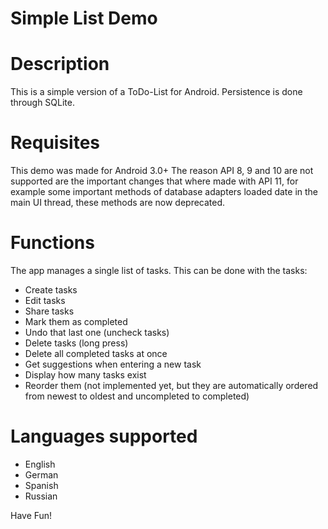 Simple List Demo
================

# Description
This is a simple version of a ToDo-List for Android.
Persistence is done through SQLite.

# Requisites
This demo was made for Android 3.0+
The reason API 8, 9 and 10 are not supported are the important changes that where made with API 11, for example some important methods of database adapters loaded date in the main UI thread, these methods are now deprecated.

# Functions
The app manages a single list of tasks. 
This can be done with the tasks:
 * Create tasks
 * Edit tasks
 * Share tasks
 * Mark them as completed
 * Undo that last one (uncheck tasks)
 * Delete tasks (long press)
 * Delete all completed tasks at once
 * Get suggestions when entering a new task
 * Display how many tasks exist
 * Reorder them (not implemented yet, but they are automatically ordered from newest to oldest and uncompleted to completed)

# Languages supported
 * English
 * German
 * Spanish
 * Russian


Have Fun!
